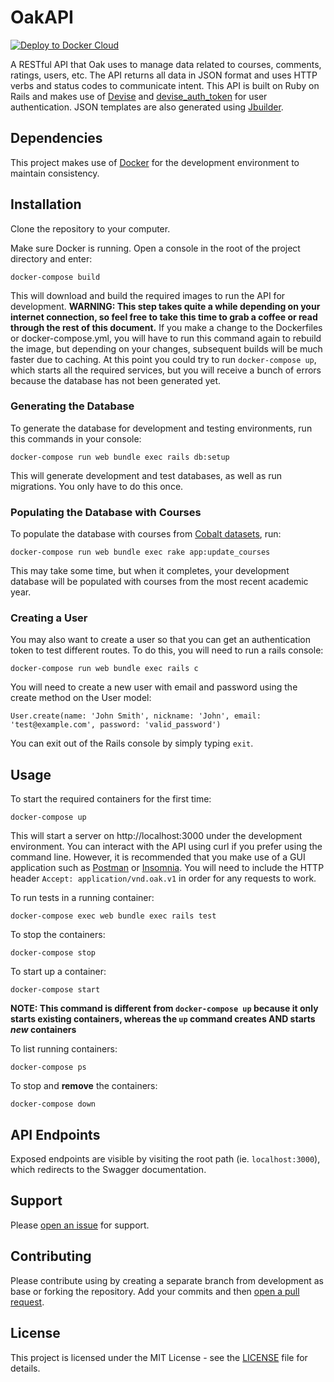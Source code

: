 # OakAPI

[![Deploy to Docker Cloud](https://files.cloud.docker.com/images/deploy-to-dockercloud.svg)](https://cloud.docker.com/stack/deploy/?repo=https://github.com/uoftweb/OakAPI)

A RESTful API that Oak uses to manage data related to courses, comments, ratings, users, etc. The API returns all data in JSON format and uses HTTP verbs and status codes to communicate intent. This API is built on Ruby on Rails and makes use of [Devise](https://github.com/plataformatec/devise) and [devise_auth_token](https://github.com/lynndylanhurley/devise_token_auth) for user authentication. JSON templates are also generated using [Jbuilder](https://github.com/rails/jbuilder).

## Dependencies

This project makes use of [Docker](https://www.docker.com/community-edition) for the development environment to maintain consistency. 

## Installation

Clone the repository to your computer.

Make sure Docker is running. Open a console in the root of the project directory and enter:

```
docker-compose build
```

This will download and build the required images to run the API for development. **WARNING: This step takes quite a while depending on your internet connection, so feel free to take this time to grab a coffee or read through the rest of this document.** If you make a change to the Dockerfiles or docker-compose.yml, you will have to run this command again to rebuild the image, but depending on your changes, subsequent builds will be much faster due to caching. At this point you could try to run `docker-compose up`, which starts all the required services, but you will receive a bunch of errors because the database has not been generated yet.

### Generating the Database

To generate the database for development and testing environments, run this commands in your console:

```
docker-compose run web bundle exec rails db:setup
```

This will generate development and test databases, as well as run migrations. You only have to do this once.

### Populating the Database with Courses

To populate the database with courses from [Cobalt datasets](https://github.com/cobalt-uoft/datasets), run:

```
docker-compose run web bundle exec rake app:update_courses
```

This may take some time, but when it completes, your development database will be populated with courses from the most recent academic year.

### Creating a User

You may also want to create a user so that you can get an authentication token to test different routes. To do this, you will need to run a rails console:

```
docker-compose run web bundle exec rails c
```

You will need to create a new user with email and password using the create method on the User model:

```
User.create(name: 'John Smith', nickname: 'John', email: 'test@example.com', password: 'valid_password')
```

You can exit out of the Rails console by simply typing `exit`.

## Usage

To start the required containers for the first time:

```
docker-compose up
```

This will start a server on http://localhost:3000 under the development environment. You can interact with the API using curl if you prefer using the command line. However, it is recommended that you make use of a GUI application such as [Postman](https://www.getpostman.com/) or [Insomnia](https://insomnia.rest/). You will need to include the HTTP header `Accept: application/vnd.oak.v1` in order for any requests to work.

To run tests in a running container:

```
docker-compose exec web bundle exec rails test
```

To stop the containers:

```
docker-compose stop
```

To start up a container:

```
docker-compose start
```

**NOTE: This command is different from `docker-compose up` because it only starts existing containers, whereas the `up` command creates AND starts _new_ containers**

To list running containers:

```
docker-compose ps
```

To stop and **remove** the containers:

```
docker-compose down
```

## API Endpoints

Exposed endpoints are visible by visiting the root path (ie. `localhost:3000`), which redirects to the Swagger documentation.

## Support

Please [open an issue](https://github.com/uoftweb/OakAPI/issues) for support.

## Contributing

Please contribute using by creating a separate branch from development as base or forking the repository. Add your commits and then [open a pull request](https://github.com/uoftweb/OakAPI/pulls).

## License

This project is licensed under the MIT License - see the [LICENSE](https://github.com/uoftweb/OakAPI/blob/master/LICENSE) file for details.
